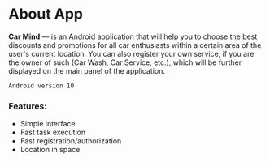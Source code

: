 # About App
__Сar Mind__ — is an Android application that will help you to choose the best discounts and promotions for all car enthusiasts within a certain area of the user's current location. You can also register your own service, if you are the owner of such (Car Wash, Car Service, etc.), which will be further displayed on the main panel of the application.

`Android version 10`

### Features:

- Simple interface
- Fast task execution
- Fast registration/authorization
- Location in space
